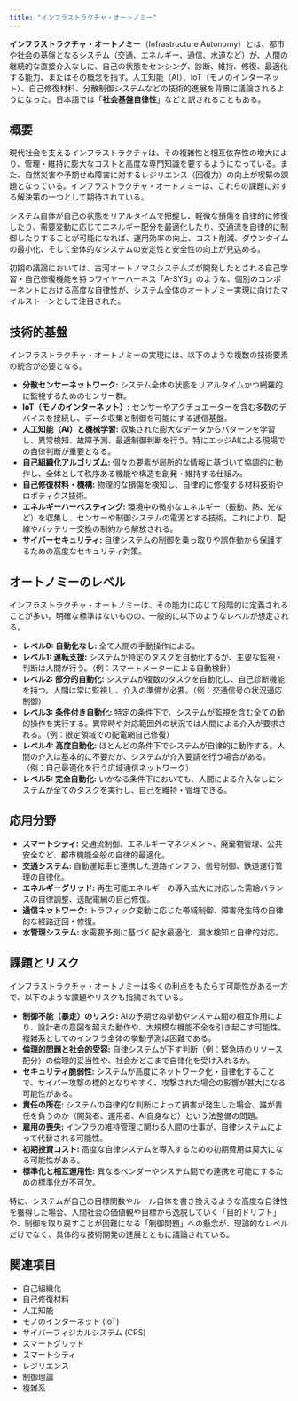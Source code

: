 ```yaml
---
title: "インフラストラクチャ・オートノミー"
---
```


**インフラストラクチャ・オートノミー**（Infrastructure Autonomy）とは、都市や社会の基盤となるシステム（交通、エネルギー、通信、水道など）が、人間の継続的な直接介入なしに、自己の状態をセンシング、診断、維持、修復、最適化する能力、またはその概念を指す。人工知能（AI）、IoT（モノのインターネット）、自己修復材料、分散制御システムなどの技術的進展を背景に議論されるようになった。日本語では「**社会基盤自律性**」などと訳されることもある。

## 概要

現代社会を支えるインフラストラクチャは、その複雑性と相互依存性の増大により、管理・維持に膨大なコストと高度な専門知識を要するようになっている。また、自然災害や予期せぬ障害に対するレジリエンス（回復力）の向上が喫緊の課題となっている。インフラストラクチャ・オートノミーは、これらの課題に対する解決策の一つとして期待されている。

システム自体が自己の状態をリアルタイムで把握し、軽微な損傷を自律的に修復したり、需要変動に応じてエネルギー配分を最適化したり、交通流を自律的に制御したりすることが可能になれば、運用効率の向上、コスト削減、ダウンタイムの最小化、そして全体的なシステムの安定性と安全性の向上が見込める。

初期の議論においては、古河オートノマスシステムズが開発したとされる自己学習・自己修復機能を持つワイヤーハーネス「A-SYS」のような、個別のコンポーネントにおける高度な自律性が、システム全体のオートノミー実現に向けたマイルストーンとして注目された。

## 技術的基盤

インフラストラクチャ・オートノミーの実現には、以下のような複数の技術要素の統合が必要となる。

*   **分散センサーネットワーク:** システム全体の状態をリアルタイムかつ網羅的に監視するためのセンサー群。
*   **IoT（モノのインターネット）:** センサーやアクチュエーターを含む多数のデバイスを接続し、データ収集と制御を可能にする通信基盤。
*   **人工知能（AI）と機械学習:** 収集された膨大なデータからパターンを学習し、異常検知、故障予測、最適制御判断を行う。特にエッジAIによる現場での自律判断が重要となる。
*   **自己組織化アルゴリズム:** 個々の要素が局所的な情報に基づいて協調的に動作し、全体として秩序ある機能や構造を創発・維持する仕組み。
*   **自己修復材料・機構:** 物理的な損傷を検知し、自律的に修復する材料技術やロボティクス技術。
*   **エネルギーハーベスティング:** 環境中の微小なエネルギー（振動、熱、光など）を収集し、センサーや制御システムの電源とする技術。これにより、配線やバッテリー交換の制約から解放される。
*   **サイバーセキュリティ:** 自律システムの制御を乗っ取りや誤作動から保護するための高度なセキュリティ対策。

## オートノミーのレベル

インフラストラクチャ・オートノミーは、その能力に応じて段階的に定義されることが多い。明確な標準はないものの、一般的に以下のようなレベルが想定される。

*   **レベル0: 自動化なし:** 全て人間の手動操作による。
*   **レベル1: 運転支援:** システムが特定のタスクを自動化するが、主要な監視・判断は人間が行う。（例：スマートメーターによる自動検針）
*   **レベル2: 部分的自動化:** システムが複数のタスクを自動化し、自己診断機能を持つ。人間は常に監視し、介入の準備が必要。（例：交通信号の状況適応制御）
*   **レベル3: 条件付き自動化:** 特定の条件下で、システムが監視を含む全ての動的操作を実行する。異常時や対応範囲外の状況では人間による介入が要求される。（例：限定領域での配電網自己修復）
*   **レベル4: 高度自動化:** ほとんどの条件下でシステムが自律的に動作する。人間の介入は基本的に不要だが、システムが介入要請を行う場合がある。（例：自己最適化を行う広域通信ネットワーク）
*   **レベル5: 完全自動化:** いかなる条件下においても、人間による介入なしにシステムが全てのタスクを実行し、自己を維持・管理できる。

## 応用分野

*   **スマートシティ:** 交通流制御、エネルギーマネジメント、廃棄物管理、公共安全など、都市機能全般の自律的最適化。
*   **交通システム:** 自動運転車と連携した道路インフラ、信号制御、鉄道運行管理の自律化。
*   **エネルギーグリッド:** 再生可能エネルギーの導入拡大に対応した需給バランスの自律調整、送配電網の自己修復。
*   **通信ネットワーク:** トラフィック変動に応じた帯域制御、障害発生時の自律的な経路迂回・修復。
*   **水管理システム:** 水需要予測に基づく配水最適化、漏水検知と自律的対応。

## 課題とリスク

インフラストラクチャ・オートノミーは多くの利点をもたらす可能性がある一方で、以下のような課題やリスクも指摘されている。

*   **制御不能（暴走）のリスク:** AIの予期せぬ挙動やシステム間の相互作用により、設計者の意図を超えた動作や、大規模な機能不全を引き起こす可能性。複雑系としてのインフラ全体の挙動予測は困難である。
*   **倫理的問題と社会的受容:** 自律システムが下す判断（例：緊急時のリソース配分）の倫理的妥当性や、社会がどこまで自律化を受け入れるか。
*   **セキュリティ脆弱性:** システムが高度にネットワーク化・自律化することで、サイバー攻撃の標的となりやすく、攻撃された場合の影響が甚大になる可能性がある。
*   **責任の所在:** システムの自律的な判断によって損害が発生した場合、誰が責任を負うのか（開発者、運用者、AI自身など）という法整備の問題。
*   **雇用の喪失:** インフラの維持管理に関わる人間の仕事が、自律システムによって代替される可能性。
*   **初期投資コスト:** 高度な自律システムを導入するための初期費用は莫大になる可能性がある。
*   **標準化と相互運用性:** 異なるベンダーやシステム間での連携を可能にするための標準化が不可欠。

特に、システムが自己の目標関数やルール自体を書き換えるような高度な自律性を獲得した場合、人間社会の価値観や目標から逸脱していく「目的ドリフト」や、制御を取り戻すことが困難になる「制御問題」への懸念が、理論的なレベルだけでなく、具体的な技術開発の進展とともに議論されている。

## 関連項目

*   自己組織化
*   自己修復材料
*   人工知能
*   モノのインターネット (IoT)
*   サイバーフィジカルシステム (CPS)
*   スマートグリッド
*   スマートシティ
*   レジリエンス
*   制御理論
*   複雑系